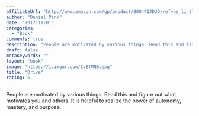 ```yaml
---
affiliateUrl: "http://www.amazon.com/gp/product/B004P1JDJO/ref=as_li_tl?ie=UTF8&camp=1789&creative=390957&creativeASIN=B004P1JDJO&linkCode=as2&tag=jaktre-20&linkId=G56DIQ5WE7U5ORPV"
author: "Daniel Pink"
date: "2012-11-01"
categories:
  - "Book"
comments: true
description: "People are motivated by various things. Read this and figure out what motivates you and others.  It is helpful to realize the power of autonomy, maste"
draft: false
metaKeywords: ""
layout: "book"
image: "https://i.imgur.com/CvEfMN6.jpg"
title: "Drive"
rating: 5
---
```


People are motivated by various things. Read this and figure out what motivates you and others.  It is helpful to realize the power of autonomy, mastery, and purpose.
